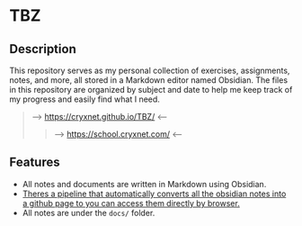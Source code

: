# TBZ

## Description

This repository serves as my personal collection of exercises, assignments, notes, and more, all stored in a Markdown editor named Obsidian. The files in this repository are organized by subject and date to help me keep track of my progress and easily find what I need.

> --> https://cryxnet.github.io/TBZ/ <--
> > --> https://school.cryxnet.com/ <--

## Features

- All notes and documents are written in Markdown using Obsidian.
- [Theres a pipeline that automatically converts all the obsidian notes into a github page to you can access them directly by browser.](https://github.com/jobindjohn/obsidian-publish-mkdocs)
- All notes are under the `docs/` folder.

